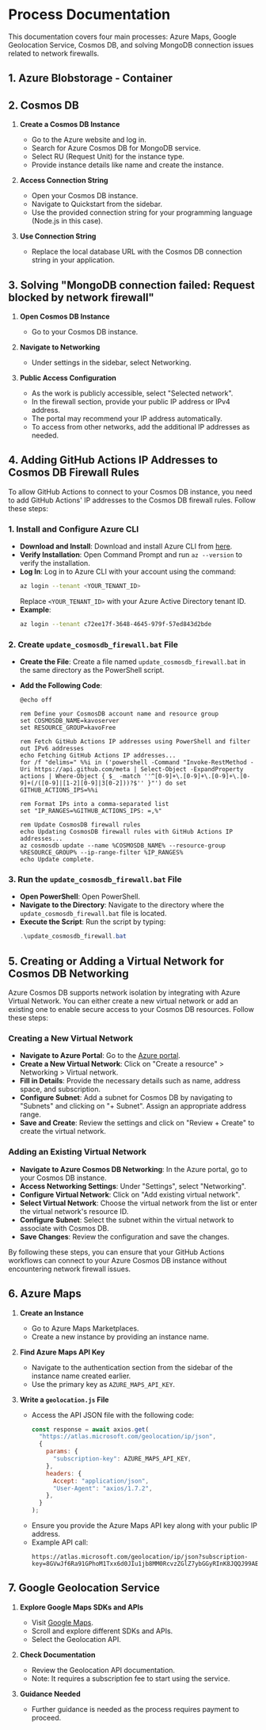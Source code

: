 # Process Documentation

This documentation covers four main processes: Azure Maps, Google Geolocation Service, Cosmos DB, and solving MongoDB connection issues related to network firewalls.

## 1. Azure Blobstorage - Container

## 2. Cosmos DB

1. **Create a Cosmos DB Instance**

   - Go to the Azure website and log in.
   - Search for Azure Cosmos DB for MongoDB service.
   - Select RU (Request Unit) for the instance type.
   - Provide instance details like name and create the instance.

2. **Access Connection String**

   - Open your Cosmos DB instance.
   - Navigate to Quickstart from the sidebar.
   - Use the provided connection string for your programming language (Node.js in this case).

3. **Use Connection String**
   - Replace the local database URL with the Cosmos DB connection string in your application.

## 3. Solving "MongoDB connection failed: Request blocked by network firewall"

1. **Open Cosmos DB Instance**
   - Go to your Cosmos DB instance.
2. **Navigate to Networking**

   - Under settings in the sidebar, select Networking.

3. **Public Access Configuration**
   - As the work is publicly accessible, select "Selected network".
   - In the firewall section, provide your public IP address or IPv4 address.
   - The portal may recommend your IP address automatically.
   - To access from other networks, add the additional IP addresses as needed.


## 4. Adding GitHub Actions IP Addresses to Cosmos DB Firewall Rules

To allow GitHub Actions to connect to your Cosmos DB instance, you need to add GitHub Actions' IP addresses to the Cosmos DB firewall rules. Follow these steps:

### 1. Install and Configure Azure CLI
   - **Download and Install**: Download and install Azure CLI from [here](https://learn.microsoft.com/en-us/cli/azure/install-azure-cli-windows?tabs=azure-cli).
   - **Verify Installation**: Open Command Prompt and run `az --version` to verify the installation.
   - **Log In**: Log in to Azure CLI with your account using the command:
     ```bash
     az login --tenant <YOUR_TENANT_ID>
     ```
     Replace `<YOUR_TENANT_ID>` with your Azure Active Directory tenant ID.
   - **Example**:
     ```bash
     az login --tenant c72ee17f-3648-4645-979f-57ed843d2bde
     ```

### 2. Create `update_cosmosdb_firewall.bat` File
   - **Create the File**: Create a file named `update_cosmosdb_firewall.bat` in the same directory as the PowerShell script.
   - **Add the Following Code**:

     ```batch
     @echo off

     rem Define your CosmosDB account name and resource group
     set COSMOSDB_NAME=kavoserver
     set RESOURCE_GROUP=kavoFree

     rem Fetch GitHub Actions IP addresses using PowerShell and filter out IPv6 addresses
     echo Fetching GitHub Actions IP addresses...
     for /f "delims=" %%i in ('powershell -Command "Invoke-RestMethod -Uri https://api.github.com/meta | Select-Object -ExpandProperty actions | Where-Object { $_ -match ''^[0-9]+\.[0-9]+\.[0-9]+\.[0-9]+(/([0-9]|[1-2][0-9]|3[0-2]))?$'' }"') do set GITHUB_ACTIONS_IPS=%%i

     rem Format IPs into a comma-separated list
     set "IP_RANGES=%GITHUB_ACTIONS_IPS: =,%"

     rem Update CosmosDB firewall rules
     echo Updating CosmosDB firewall rules with GitHub Actions IP addresses...
     az cosmosdb update --name %COSMOSDB_NAME% --resource-group %RESOURCE_GROUP% --ip-range-filter %IP_RANGES%
     echo Update complete.
     ```

### 3. Run the `update_cosmosdb_firewall.bat` File
   - **Open PowerShell**: Open PowerShell.
   - **Navigate to the Directory**: Navigate to the directory where the `update_cosmosdb_firewall.bat` file is located.
   - **Execute the Script**: Run the script by typing:
     ```powershell
     .\update_cosmosdb_firewall.bat
     ```

## 5. Creating or Adding a Virtual Network for Cosmos DB Networking

Azure Cosmos DB supports network isolation by integrating with Azure Virtual Network. You can either create a new virtual network or add an existing one to enable secure access to your Cosmos DB resources. Follow these steps:

### Creating a New Virtual Network
   - **Navigate to Azure Portal**: Go to the [Azure portal](https://portal.azure.com/).
   - **Create a New Virtual Network**: Click on "Create a resource" > Networking > Virtual network.
   - **Fill in Details**: Provide the necessary details such as name, address space, and subscription.
   - **Configure Subnet**: Add a subnet for Cosmos DB by navigating to "Subnets" and clicking on "+ Subnet". Assign an appropriate address range.
   - **Save and Create**: Review the settings and click on "Review + Create" to create the virtual network.

### Adding an Existing Virtual Network
   - **Navigate to Azure Cosmos DB Networking**: In the Azure portal, go to your Cosmos DB instance.
   - **Access Networking Settings**: Under "Settings", select "Networking".
   - **Configure Virtual Network**: Click on "Add existing virtual network".
   - **Select Virtual Network**: Choose the virtual network from the list or enter the virtual network's resource ID.
   - **Configure Subnet**: Select the subnet within the virtual network to associate with Cosmos DB.
   - **Save Changes**: Review the configuration and save the changes.

By following these steps, you can ensure that your GitHub Actions workflows can connect to your Azure Cosmos DB instance without encountering network firewall issues.


## 6. Azure Maps

1. **Create an Instance**
   - Go to Azure Maps Marketplaces.
   - Create a new instance by providing an instance name.
2. **Find Azure Maps API Key**

   - Navigate to the authentication section from the sidebar of the instance name created earlier.
   - Use the primary key as `AZURE_MAPS_API_KEY`.

3. **Write a `geolocation.js` File**
   - Access the API JSON file with the following code:
     ```javascript
     const response = await axios.get(
       "https://atlas.microsoft.com/geolocation/ip/json",
       {
         params: {
           "subscription-key": AZURE_MAPS_API_KEY,
         },
         headers: {
           Accept: "application/json",
           "User-Agent": "axios/1.7.2",
         },
       }
     );
     ```
   - Ensure you provide the Azure Maps API key along with your public IP address.
   - Example API call:
     ```
     https://atlas.microsoft.com/geolocation/ip/json?subscription-key=8GVwJf6Ra91GPhoM1Txx6d0JIu1jb8MM0RcvzZGlZ7ybGGyRInK8JQQJ99AEACYeBjF59nzlAAAgAZMPCGoI&ip=103.176.156.10
     ```

## 7. Google Geolocation Service

1. **Explore Google Maps SDKs and APIs**

   - Visit [Google Maps](https://developers.google.com/maps).
   - Scroll and explore different SDKs and APIs.
   - Select the Geolocation API.

2. **Check Documentation**

   - Review the Geolocation API documentation.
   - Note: It requires a subscription fee to start using the service.

3. **Guidance Needed**
   - Further guidance is needed as the process requires payment to proceed.

